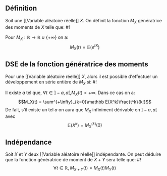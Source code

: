 ## Définition
Soit une [[Variable aléatoire réelle]] $X$. On définit la fonction $M_X$ génératrice des moments de $X$ telle que: #!

Pour $M_X: \mathbb R \to \mathbb R \cup \{+\infty\}$ on a:
$$M_X(t) = \mathbb E(e^{tX})$$
<!--ID: 1713353114523-->


## DSE de la fonction génératrice des moments
Pour une [[Variable aléatoire réelle]] $X$, alors il est possible d'effectuer un développement en série entière de $M_X$ si: #!

Il existe $a$ tel que, $\forall t \in ]-a, a[, M_X(t) < +\infty$. Dans ce cas on a: $$M_X(t) = \sum^{+\infty}_{k=0}\mathbb E(X^k)\frac{t^k}{k!}$$ De fait, s'il existe un tel $a$ on aura que $M_X$ infiniment dérivable en $]-a, a[$ avec
$$\mathbb E(X^k) = M_X^{(k)}(0)$$
<!--ID: 1713353114526-->


## Indépendance
Soit $X$ et $Y$ deux [[Variable aléatoire réelle]] indépendante. On peut déduire que la fonction génératrice de moment de $X+Y$ sera telle que: #!
$$\forall t \in \mathbb R, M_{X+Y}(t) = M_X(t)M_Y(t)$$
<!--ID: 1713353114530-->

